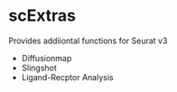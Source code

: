 # scExtras


Provides addiiontal functions for Seurat v3  

* Diffusionmap
* Slingshot
* Ligand-Recptor Analysis


